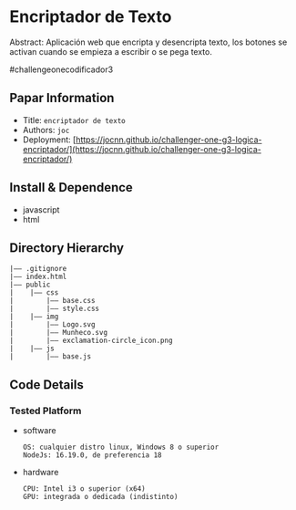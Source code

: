 Encriptador de Texto
===
Abstract: Aplicación web que encripta y desencripta texto, 
los botones se activan cuando se empieza a escribir o se pega texto.

#challengeonecodificador3

## Papar Information
- Title:  `encriptador de texto`
- Authors:  `joc`
- Deployment: [https://jocnn.github.io/challenger-one-g3-logica-encriptador/](https://jocnn.github.io/challenger-one-g3-logica-encriptador/)

## Install & Dependence
- javascript
- html

## Directory Hierarchy
```
|—— .gitignore
|—— index.html
|—— public
|    |—— css
|        |—— base.css
|        |—— style.css
|    |—— img
|        |—— Logo.svg
|        |—— Munheco.svg
|        |—— exclamation-circle_icon.png
|    |—— js
|        |—— base.js
```
## Code Details
### Tested Platform
- software
  ```
  OS: cualquier distro linux, Windows 8 o superior
  NodeJs: 16.19.0, de preferencia 18
  ```
- hardware
  ```
  CPU: Intel i3 o superior (x64)
  GPU: integrada o dedicada (indistinto)
  ```
